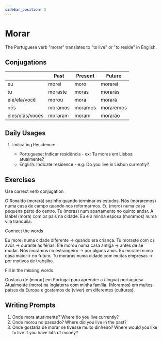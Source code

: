 ```yaml
---
sidebar_position: 2
---
```


# Morar

The Portuguese verb "morar" translates to "to live" or "to reside" in English.

## Conjugations

|                 | Past    | Present | Future    |
| --------------- | ------- | ------- | --------- |
| eu              | morei   | moro    | morarei   |
| tu              | moraste | moras   | morarás   |
| ele/ela/você    | morou   | mora    | morará    |
| nós             | morámos | moramos | moraremos |
| eles/elas/vocês | moraram | moram   | morarão   |

## Daily Usages

1. Indicating Residence:

   - Portuguese: Indicar residência - ex: Tu moras em Lisboa atualmente?
   - English: Indicate residence - e.g: Do you live in Lisbon currently?

## Exercises

Use correct verb conjugation

O Ronaldo (morará) sozinho quando terminar os estudos.
Nós (moraremos) numa casa de campo quando nos reformarmos.
Eu (moro) numa casa pequena perto do centro.
Tu (moras) num apartamento no quinto andar.
A Isabel (mora) com os pais na cidade.
Eu e a minha esposa (moramos) numa vila tranquila.

Connect the words

Eu morei numa cidade diferente -> quando era criança.
Tu moraste com os avós -> durante as férias.
Ele morou numa casa antiga -> antes de se mudar.
Nós morámos no estrangeiro -> por alguns anos.
Eu morarei numa casa maior-> no futuro.
Tu morarás numa cidade com muitas empresas -> por motivos de trabalho.

Fill in the missing words

Gostaria de (morar) em Portugal para aprender a (língua) portuguesa. Atualmente (moro) na Inglaterra com minha família. (Moramos) em muitos países da Europa e gostamos de (viver) em diferentes (culturas).

## Writing Prompts

1. Onde mora atualmente? Where do you live currently?
2. Onde morou no passado? Where did you live in the past?
3. Onde gostaria de morar se tivesse muito dinheiro? Where would you like to live if you have lots of money?
